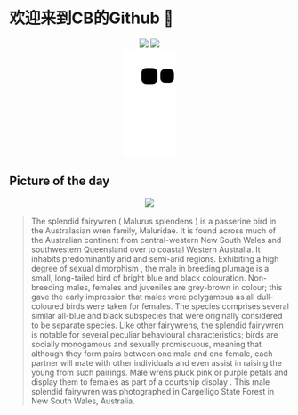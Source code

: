 
# 欢迎来到CB的Github 👋

<div align="center">
  <img height="137px" src="https://github-readme-stats.vercel.app/api?username=SuperCB&show_icons=true&theme=radical" />
  <img height="137px" src="https://github-readme-stats.vercel.app/api/top-langs/?username=SuperCB&hide_title=true&hide_border=true&layout=compact&langs_count=6&text_color=000&icon_color=fff" />
</div>


<div align="center">
    <img src="./contribution-snake/github-contribution-grid-snake.svg" />
</div>



## Picture of the day
<div align="center">
  <img width=400px src="https://upload.wikimedia.org/wikipedia/commons/thumb/e/ea/Splendid_Fairywren_8352.jpg/750px-Splendid_Fairywren_8352.jpg" />
</div>

>The  splendid fairywren  ( Malurus splendens ) is a  passerine  bird in the  Australasian wren  family, Maluridae. It is found across much of the Australian continent from central-western  New South Wales  and southwestern  Queensland  over to coastal Western Australia. It inhabits predominantly arid and semi-arid regions. Exhibiting a high degree of  sexual dimorphism , the male in breeding plumage is a small, long-tailed bird of bright blue and black colouration. Non-breeding males, females and juveniles are grey-brown in colour; this gave the early impression that males were polygamous as all dull-coloured birds were taken for females. The species comprises several similar all-blue and black  subspecies  that were originally considered to be separate species. Like other fairywrens, the splendid fairywren is notable for several peculiar behavioural characteristics; birds are socially monogamous and sexually promiscuous, meaning that although they form pairs between one male and one female, each partner will mate with other individuals and even assist in raising the young from such pairings.  Male wrens pluck pink or purple petals and display them to females as part of a  courtship display . This male splendid fairywren was photographed in  Cargelligo State Forest  in New South Wales, Australia.


